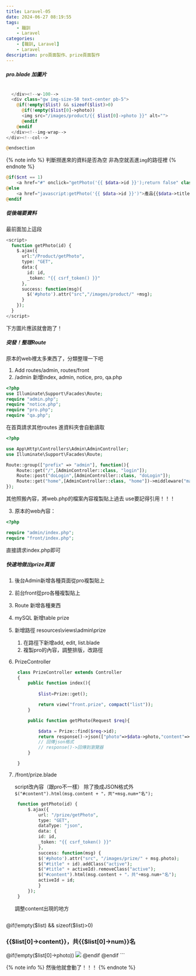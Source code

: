 ```yaml
---
title: Laravel-05
date: 2024-06-27 08:19:55
tags: 
    - 職訓
    - Laravel
categories: 
    - [職訓, Laravel]
    - Laravel
description: pro頁面製作、prize頁面製作
---
```


##### pro.blade 加圖片

```php pro.blade

  </div><!--w-100-->
  <div class="gw img-size-50 text-center pb-5">
    @if(!empty($list) && sizeof($list)>0)
      @if(!empty($list[0]->photo))
      <img src="/images/product/{{ $list[0]->photo }}" alt="">
      @endif
    @endif
  </div><!--img-wrap-->
</div><!--col-->

@endsection
```

{% note info %}
判斷撈進來的資料是否為空
非為空就丟進`img`的路徑裡
{% endnote %}

```php 在這邊增加onclick屬性讓畫面不會跳動（兩種寫法）
@if($cnt == 1)
    <a href="#" onclick="getPhoto('{{ $data->id }}');return false" class="active">產品{{$data->title}}</a>
@else
    <a href="javascript:getPhoto('{{ $data->id }}')">產品{{$data->title}}</a>
@endif
```

##### 從後端要資料

最前面加上這段

```php pro.blade
<script>
  function getPhoto(id) {
    $.ajax({
      url:"/Product/getPhoto",
      type: "GET",
      data:{
        id: id,
        _token: "{{ csrf_token() }}"
      },
      success: function(msg){
        $('#photo').attr("src","/images/product/" +msg);
      }
    });
  }
</script>
```

下方圖片應該就會跑了！

##### 突發！整理Route

原本的web裡太多東西了，分類整理一下吧

1. Add routes/admin, routes/front
2. /admin 新增index, admin, notice, pro, qa.php

```php index.php
<?php
use Illuminate\Support\Facades\Route;
require "admin.php";
require "notice.php";
require "pro.php";
require "qa.php";
```

在首頁請求其他routes
進資料夾會自動讀取

```php admin.php
<?php

use App\Http\Controllers\Admin\AdminController;
use Illuminate\Support\Facades\Route;

Route::group(["prefix" => "admin"], function(){
    Route::get("/",[AdminController::class, "login"]);
    Route::post("doLogin",[AdminController::class, "doLogin"]);
    Route::get("home",[AdminController::class, "home"])->middleware("manager");
});
```

其他照搬內容，將web.php的檔案內容複製貼上過去
use要記得引用！！！

3. 原本的web內容：

```php web
<?php

require "admin/index.php";
require "front/index.php";
```

直接請求index.php即可

##### 快速地做出prize頁面

1. 後台Admin新增各種頁面從pro複製貼上
2. 前台front從pro各種複製貼上
3. Route 新增各種東西
4. mySQL 新增table prize
5. 新增路徑 resources\views\admin\prize
   1. 在路徑下新增add, edit, list.blade
   2. 複製pro的內容，調整排版，改路徑
6. PrizeController
   ```php
    class PrizeController extends Controller
    {
        public function index(){
            
            $list=Prize::get();

            return view("front.prize", compact("list"));
        }

        public function getPhoto(Request $req){

            $data = Prize::find($req->id);
            return response()->json(["photo"=>$data->photo,"content"=>$data->content,"num"=>$data->num]);
            // 回傳json格式
            // response()->回傳到瀏覽器
        }

    }
   ```
7. /front/prize.blade

    script改內容（跟pro不一樣）
    除了換成JSON格式外
    `$("#content").html(msg.content + "，共"+msg.num+"名");`

   ```php
    function getPhoto(id) {
        $.ajax({
            url: "/prize/getPhoto",
            type: "GET",
            dataType: "json",
            data: {
            id: id,
            _token: "{{ csrf_token() }}"
            },
            success: function(msg) {
            $('#photo').attr("src", "/images/prize/" + msg.photo);
            $("#title" + id).addClass("active");
            $("#title" + activeId).removeClass("active");
            $("#content").html(msg.content + "，共"+msg.num+"名");
            activeId = id;
            }
        });
    }
   ```

    調整content出現的地方

   ```php
  <div class="gw img-wrap img-auto pb-5 text-center mt-3">
    @if(!empty($list) && sizeof($list)>0)
    <h3 class="sub-title" id="content">{{$list[0]->content}}，共{{$list[0]->num}}名</h3>
        @if(!empty($list[0]->photo))
        <img id="photo" class="img-thumbnail rounded-4 bg-cover shadow" src="/images/prize/{{ $list[0]->photo }}">
        @endif
    @endif
   ```

{% note info %}
然後他就會動了！！！
{% endnote %}